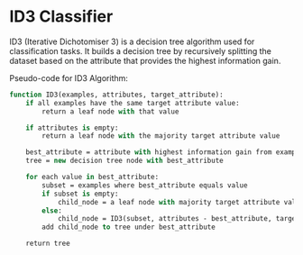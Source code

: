 # ID3 Classifier

ID3 (Iterative Dichotomiser 3) is a decision tree algorithm used for classification tasks. It builds a decision tree by recursively splitting the dataset based on the attribute that provides the highest information gain.

Pseudo-code for ID3 Algorithm:

``` pascal
function ID3(examples, attributes, target_attribute):
    if all examples have the same target attribute value:
        return a leaf node with that value

    if attributes is empty:
        return a leaf node with the majority target attribute value

    best_attribute = attribute with highest information gain from examples
    tree = new decision tree node with best_attribute

    for each value in best_attribute:
        subset = examples where best_attribute equals value
        if subset is empty:
            child_node = a leaf node with majority target attribute value
        else:
            child_node = ID3(subset, attributes - best_attribute, target_attribute)
        add child_node to tree under best_attribute

    return tree
```

